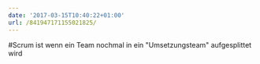 ```yaml
---
date: '2017-03-15T10:40:22+01:00'
url: /841947171155021825/
---
```

#Scrum ist wenn ein Team nochmal in ein "Umsetzungsteam" aufgesplittet wird
